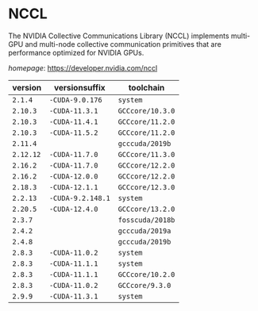 # NCCL

The NVIDIA Collective Communications Library (NCCL) implements multi-GPU and multi-node collective communication primitives that are performance optimized for NVIDIA GPUs.

*homepage*: <https://developer.nvidia.com/nccl>

version | versionsuffix | toolchain
--------|---------------|----------
``2.1.4`` | ``-CUDA-9.0.176`` | ``system``
``2.10.3`` | ``-CUDA-11.3.1`` | ``GCCcore/10.3.0``
``2.10.3`` | ``-CUDA-11.4.1`` | ``GCCcore/11.2.0``
``2.10.3`` | ``-CUDA-11.5.2`` | ``GCCcore/11.2.0``
``2.11.4`` |  | ``gcccuda/2019b``
``2.12.12`` | ``-CUDA-11.7.0`` | ``GCCcore/11.3.0``
``2.16.2`` | ``-CUDA-11.7.0`` | ``GCCcore/12.2.0``
``2.16.2`` | ``-CUDA-12.0.0`` | ``GCCcore/12.2.0``
``2.18.3`` | ``-CUDA-12.1.1`` | ``GCCcore/12.3.0``
``2.2.13`` | ``-CUDA-9.2.148.1`` | ``system``
``2.20.5`` | ``-CUDA-12.4.0`` | ``GCCcore/13.2.0``
``2.3.7`` |  | ``fosscuda/2018b``
``2.4.2`` |  | ``gcccuda/2019a``
``2.4.8`` |  | ``gcccuda/2019b``
``2.8.3`` | ``-CUDA-11.0.2`` | ``system``
``2.8.3`` | ``-CUDA-11.1.1`` | ``system``
``2.8.3`` | ``-CUDA-11.1.1`` | ``GCCcore/10.2.0``
``2.8.3`` | ``-CUDA-11.0.2`` | ``GCCcore/9.3.0``
``2.9.9`` | ``-CUDA-11.3.1`` | ``system``

